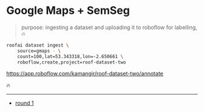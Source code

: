 # Google Maps + SemSeg

> purpose: ingesting a dataset and uploading it to roboflow for labelling, 🔥

```bash
roofai dataset ingest \
    source=gmaps - \
    count=100,lat=53.343318,lon=-2.650661 \
    roboflow,create,project=roof-dataset-two
```

https://app.roboflow.com/kamangir/roof-dataset-two/annotate

🔥

---

- [round 1](./round-1.md)